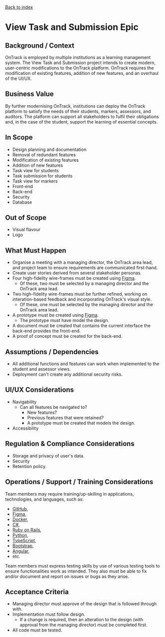 [Back to index](Index.md)

# View Task and Submission Epic
## Background / Context
OnTrack is employed by multiple institutions as a learning management system. The View Task and Submission project intends to create modern, user-centric modifications to the OnTrack platform. OnTrack requires the modification of existing features, addition of new features, and an overhaul of the UI/UX.

## Business Value
By further modernising OnTrack, institutions can deploy the OnTrack platform to satisfy the needs of their students, markers, assessors, and auditors. The platform can support all stakeholders to fulfil their obligations and, in the case of the student, support the learning of essential concepts.

## In Scope
- Design planning and documentation
- Removal of redundant features
- Modification of existing features
- Addition of new features
- Task view for students
- Task submission for students
- Task view for markers
- Front-end
- Back-end
- Security
- Database

## Out of Scope
- Visual flavour
- Logo

## What Must Happen
- Organise a meeting with a managing director, the OnTrack area lead, and project team to ensure requirements are communicated first-hand.
- Create user stories derived from several stakeholder personas.
- Four high-fidelity wire-frames must be created using [Figma](https://www.figma.com/).
    - Of these, two must be selected by a managing director and the OnTrack area lead.
- Two high-fidelity wire-frames must be further refined, working on interation-based feedback and incorporating OnTrack's visual style.
    - Of these, one must be selected by the managing director and the OnTrack area lead.
- A prototype must be created using [Figma](https://www.figma.com/).
    - The prototype must have model the design.
- A document must be created that contains the current interface the back-end provides the front-end.
- A proof of concept must be created for the back-end.

## Assumptions / Dependencies
- All additional functions and features can work when implemented to the student and assessor views.
- Deployment can't create any additional security risks.

## UI/UX Considerations
- Navigability
    - Can all features be navigated to?
        - New features?
        - Previous features that were retained?
        - A prototype must be created that models the design.
- Accessibility

## Regulation & Compliance Considerations
- Storage and privacy of user's data.
- Security
- Retention policy.

## Operations / Support / Training Considerations
Team members may require training/up-skilling in applications, technologies, and languages, such as:

- [GitHub](https://github.com/),
- [Figma](https://figma.com/),
- [Docker](https://www.docker.com/),
- [C#](https://docs.microsoft.com/en-us/dotnet/csharp/),
- [Ruby on Rails](https://rubyonrails.org/),
- [Python](https://www.python.org/),
- [TypeScript](https://www.typescriptlang.org/),
- [Bootstrap](https://getbootstrap.com/),
- [Angular](https://angular.io/),
- etc.

Team members must express testing skills by use of various testing tools to ensure functionalities work as intended. They also must be able to fix and/or document and report on issues or bugs as they arise.

## Acceptance Criteria
- Managing director must approve of the design that is followed through with.
- Implementation must follow design.
    - If a change is required, then an alteration to the design (with approval from the managing director) must be completed first.
- All code must be tested.
